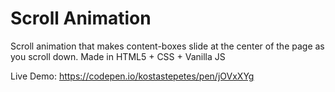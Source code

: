 # Scroll Animation
Scroll animation that makes content-boxes slide at the center of the page as you scroll down. Made in HTML5 + CSS + Vanilla JS

Live Demo: https://codepen.io/kostastepetes/pen/jOVxXYg
